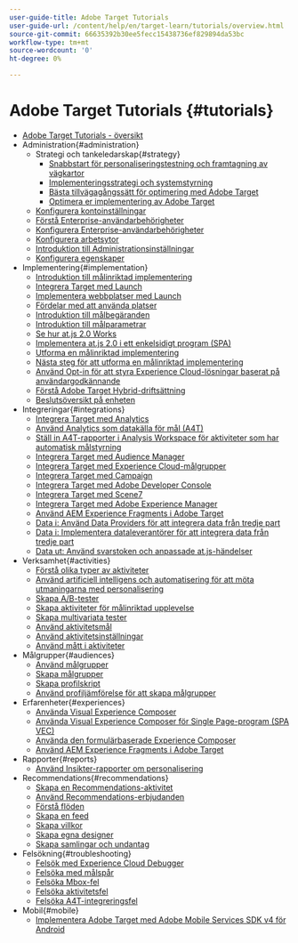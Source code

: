 ```yaml
---
user-guide-title: Adobe Target Tutorials
user-guide-url: /content/help/en/target-learn/tutorials/overview.html
source-git-commit: 66635392b30ee5fecc15438736ef829894da53bc
workflow-type: tm+mt
source-wordcount: '0'
ht-degree: 0%

---
```



# Adobe Target Tutorials {#tutorials}

+ [Adobe Target Tutorials - översikt](../overview.md)
+ Administration{#administration}
   + Strategi och tankeledarskap{#strategy}
      + [Snabbstart för personaliseringstestning och framtagning av vägkartor](../strategy/create-personalization-roadmap-testing-plan.md)
      + [Implementeringsstrategi och systemstyrning](../dev101/1.1-implementation-strategy-sys-governance.md)
      + [Bästa tillvägagångssätt för optimering med Adobe Target](../strategy/target-best-practices-for-optimization.md)
      + [Optimera er implementering av Adobe Target](../strategy/optimize-your-target-implementation.md)
   + [Konfigurera kontoinställningar](../administration/set-up-account-preferences.md)
   + [Förstå Enterprise-användarbehörigheter](../administration/understanding-enterprise-user-permissions.md)
   + [Konfigurera Enterprise-användarbehörigheter](../dev101/1.2-configure-ent-user-permissions.md)
   + [Konfigurera arbetsytor](../administration/set-up-workspaces.md)
   + [Introduktion till Administrationsinställningar](../dev101/1.3-intro-to-admin-setup.md)
   + [Konfigurera egenskaper](../administration/set-up-properties.md)
+ Implementering{#implementation}
   + [Introduktion till målinriktad implementering](../dev101/2.1-intro-to-target-implementation.md)
   + [Integrera Target med Launch](../dev101/3.1-target-launch.md)
   + [Implementera webbplatser med Launch](https://experienceleague.adobe.com/docs/launch-learn/implementing-in-websites-with-launch/index.html?lang=en)
   + [Fördelar med att använda platser](../dev101/2.2-benefits-of-locations.md)
   + [Introduktion till målbegäranden](../dev101/2.3-intro-to-target-requests.md)
   + [Introduktion till målparametrar](../dev101/2.4-intro-to-target-params.md)
   + [Se hur at.js 2.0 Works](../implementation/understanding-how-atjs-20-works.md)
   + [Implementera at.js 2.0 i ett enkelsidigt program (SPA)](../implementation/implement-atjs-20-in-a-single-page-application.md)
   + [Utforma en målinriktad implementering](../dev101/2.5-design-target-implementation.md)
   + [Nästa steg för att utforma en målinriktad implementering](../dev101/2.6-next-steps-design-target-implementation.md)
   + [Använd Opt-in för att styra Experience Cloud-lösningar baserat på användargodkännande](https://experienceleague.adobe.com/docs/id-service/using/implementation/opt-in-service/use-opt-in-to-control-experience-cloud-activities-based-on-user-consent.html?lang=en)
   + [Förstå Adobe Target Hybrid-driftsättning](../implementation/hybrid-deployment.md)
   + [Beslutsöversikt på enheten](../implementation/on-device-decisioning-overview.md)
+ Integreringar{#integrations}
   + [Integrera Target med Analytics](../dev101/3.2-target-analytics.md)
   + [Använd Analytics som datakälla för mål (A4T)](../integrations/use-analytics-as-a-data-source-a4t.md)
   + [Ställ in A4T-rapporter i Analysis Workspace för aktiviteter som har automatisk målstyrning](../integrations/set-up-a4t-reports-in-analysis-workspace-for-auto-target-activities.md)
   + [Integrera Target med Audience Manager](../dev101/3.3-target-dmp.md)
   + [Integrera Target med Experience Cloud-målgrupper](../dev101/3.4-target-exc-audiences.md)
   + [Integrera Target med Campaign](../dev101/3.6-target-campaign.md)
   + [Integrera Target med Adobe Developer Console](../dev101/3.7-target-io.md)
   + [Integrera Target med Scene7](../dev101/3.8-target-scene7.md)
   + [Integrera Target med Adobe Experience Manager](../dev101/3.5-target-aem.md)
   + [Använd AEM Experience Fragments i Adobe Target](https://helpx.adobe.com/experience-manager/kt/sites/using/experience-fragment-target-offer-feature-video-use.html)
   + [Data i: Använd Data Providers för att integrera data från tredje part](../integrations/use-data-providers-to-integrate-third-party-data.md)
   + [Data i: Implementera dataleverantörer för att integrera data från tredje part](../integrations/implement-data-providers-to-integrate-third-party-data.md)
   + [Data ut: Använd svarstoken och anpassade at.js-händelser](../integrations/use-response-tokens-and-atjs-custom-events.md)
+ Verksamhet{#activities}
   + [Förstå olika typer av aktiviteter](../activities/understanding-the-types-of-activities.md)
   + [Använd artificiell intelligens och automatisering för att möta utmaningarna med personalisering](../activities/use-the-artificial-intelligence-and-automation-capabilities-to-meet-the-challenges-of-personalization.md)
   + [Skapa A/B-tester](../activities/create-ab-tests.md)
   + [Skapa aktiviteter för målinriktad upplevelse](../activities/create-experience-targeting-activities.md)
   + [Skapa multivariata tester](../activities/create-multivariate-tests.md)
   + [Använd aktivitetsmål](../activities/use-activity-targeting.md)
   + [Använd aktivitetsinställningar](../activities/use-activity-settings.md)
   + [Använd mått i aktiviteter](../activities/use-metrics-in-activities.md)
+ Målgrupper{#audiences}
   + [Använd målgrupper](../audiences/use-audiences.md)
   + [Skapa målgrupper](../audiences/create-audiences.md)
   + [Skapa profilskript](../audiences/create-profile-scripts.md)
   + [Använd profiljämförelse för att skapa målgrupper](../audiences/use-profile-comparison-to-build-audiences.md)
+ Erfarenheter{#experiences}
   + [Använda Visual Experience Composer](../experiences/use-the-visual-experience-composer.md)
   + [Använda Visual Experience Composer för Single Page-program (SPA VEC)](../experiences/use-the-visual-experience-composer-for-single-page-applications.md)
   + [Använda den formulärbaserade Experience Composer](../experiences/use-the-form-based-experience-composer.md)
   + [Använd AEM Experience Fragments i Adobe Target](https://helpx.adobe.com/experience-manager/kt/sites/using/experience-fragment-target-offer-feature-video-use.html)
+ Rapporter{#reports}
   + [Använd Insikter-rapporter om personalisering](../reports/use-the-personalization-insights-reports.md)
+ Recommendations{#recommendations}
   + [Skapa en Recommendations-aktivitet](../recommendations/create-a-recommendations-activity.md)
   + [Använd Recommendations-erbjudanden](../recommendations/use-recommendations-offers.md)
   + [Förstå flöden](../recommendations/understanding-feeds.md)
   + [Skapa en feed](../recommendations/create-a-feed.md)
   + [Skapa villkor](../recommendations/create-criteria.md)
   + [Skapa egna designer](../recommendations/create-custom-designs.md)
   + [Skapa samlingar och undantag](../recommendations/create-collections-and-exclusions.md)
+ Felsökning{#troubleshooting}
   + [Felsök med Experience Cloud Debugger](../troubleshooting/troubleshoot-with-the-experience-cloud-debugger.md)
   + [Felsöka med målspår](../troubleshooting/troubleshoot-with-target-traces.md)
   + [Felsöka Mbox-fel](../dev101/4.1-troubleshoot-mbox-errors.md)
   + [Felsöka aktivitetsfel](../dev101/4.2-troubleshoot-activity-errors.md)
   + [Felsöka A4T-integreringsfel](../dev101/4.3-troubleshoot-integration-errors.md)
+ Mobil{#mobile}
   + [Implementera Adobe Target med Adobe Mobile Services SDK v4 för Android](../mobile-v4/overview.md)
